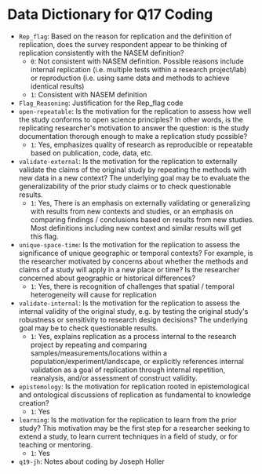 # Data Dictionary for Q17 Coding

- `Rep_flag`: Based on the reason for replication and the definition of replication, does the survey respondent appear to be thinking of replication consistently with the NASEM definition?
  - `0`: Not consistent with NASEM definition. Possible reasons include internal replication (i.e. multiple tests within a research project/lab) or reproduction (i.e. using same data and methods to achieve identical results)
  - `1`: Consistent with NASEM definition
- `Flag_Reasoning`: Justification for the Rep_flag code
- `open-repeatable`: Is the motivation for the replication to assess how well the study conforms to open science principles? In other words, is the replicating researcher's motivation to answer the question: is the study documentation thorough enough to make a replication study possible?
  - `1`: Yes, emphasizes quality of research as reproducible or repeatable based on publication, code, data, etc.
- `validate-external`: Is the motivation for the replication to externally validate the claims of the original study by repeating the methods with new data in a new context? The underlying goal may be to evaluate the generalizability of the prior study claims or to check questionable results.
  - `1`: Yes, There is an emphasis on externally validating or generalizing with results from new contexts and studies, or an emphasis on comparing findings / conclusions based on results from new studies. Most definitions including new context and similar results will get this flag.
- `unique-space-time`: Is the motivation for the replication to assess the significance of unique geographic or temporal contexts? For example, is the researcher motivated by concerns about whether the methods and claims of a study will apply in a new place or time? Is the researcher concerned about geographic or historical differences?
  - `1`: Yes, there is recognition of challenges that spatial / temporal heterogeneity will cause for replication
- `validate-internal`: Is the motivation for the replication to assess the internal validity of the original study, e.g. by testing the original study's robustness or sensitivity to research design decisions? The underlying goal may be to check questionable results.
  - `1`: Yes, explains replication as a process internal to the research project by repeating and comparing samples/measurements/locations within a population/experiment/landscape, or explicitly references internal validation as a goal of replication through internal repetition, reanalysis, and/or assessment of construct validity.
- `epistemology`: Is the motivation for replication rooted in epistemological and ontological discussions of replication as fundamental to knowledge creation?
  - `1`: Yes
- `learning`: Is the motivation for the replication to learn from the prior study? This motivation may be the first step for a researcher seeking to extend a study, to learn current techniques in a field of study, or for teaching or mentoring.
  - `1`: Yes
- `q19-jh`: Notes about coding by Joseph Holler
